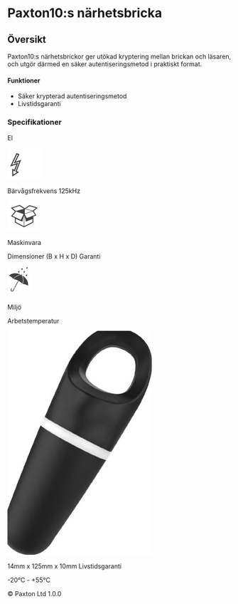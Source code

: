 # Paxton10:s närhetsbricka

## Översikt

Paxton10:s närhetsbrickor ger utökad kryptering mellan brickan och läsaren, och utgör därmed en säker autentiseringsmetod i praktiskt format.

#### Funktioner

- Säker krypterad autentiseringsmetod
- Livstidsgaranti

### Specifikationer

El

![](_page_0_Picture_8.jpeg)

Bärvågsfrekvens 125kHz

![](_page_0_Picture_10.jpeg)

Maskinvara

Dimensioner (B x H x D) Garanti

![](_page_0_Picture_13.jpeg)

Miljö

Arbetstemperatur

![](_page_0_Picture_16.jpeg)

14mm x 125mm x 10mm Livstidsgaranti

-20°C - +55°C

© Paxton Ltd 1.0.0